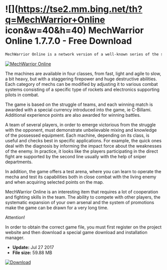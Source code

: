 # ![](https://tse2.mm.bing.net/th?q=MechWarrior+Online icon&w=40&h=40) MechWarrior Online 1.7.7.0 - Free Download

```sh
MechWarrior Online is a network version of a well-known series of the same title that drew inspiration from the popular board game BattleTech. Thanks to the cooperation of the renowned studio Piranha Bytes with the owners of the rights to the brand, amazing production in the Free-2-Play model was successfully created, where the player once again sits behind the controls of huge rolling machines. These are so-called BattleMechs, heavy armored and armored robots weighing from 20 to 100 tons driven by individual pilots.
```
[![MechWarrior Online](https:https://tse3.mm.bing.net/th?id=OIP.pxqAPwCt9fZ4L1z6cQBm_wHaEK&pid=Api)](https://softexe.net/win/games-entertainment/shooters/mechwarrior-online:pRapg.html)

The machines are available in four classes, from fast, light and agile to slow, a bit heavy, but with a staggering firepower and huge destructive abilities. Each category of mechs can be modified by adjusting it to various combat systems consisting of a specific type of rockets and electronics supporting pilots in combat.
 
 The game is based on the struggle of teams, and each winning match is awarded with a special currency introduced into the game, ie C-Billami. Additional experience points are also awarded for winning battles.
 
 A team of several players, in order to emerge victorious from the struggle with the opponent, must demonstrate unbelievable mixing and knowledge of the possessed equipment. Each machine, depending on its class, is useful and checks best in specific applications. For example, the quick ones deal with the diagnosis by informing the impact force about the weaknesses of the enemy. In practice, it looks like the players participating in the direct fight are supported by the second line usually with the help of sniper departments.
 
 In addition, the game offers a test arena, where you can learn to operate the mecha and test its capabilities both in close combat with the living enemy and when acquiring selected points on the map.
 
 MechWarrior Online is an interesting item that requires a lot of cooperation and fighting skills in the team. The ability to compete with other players, the systematic expansion of your own arsenal and the system of promotions make the game can be drawn for a very long time.
 
 Attention!
 
 In order to obtain the correct game file, you must first register on the project website and then download a special game download and installation manager.


- **Update:** Jul 27 2017
- **File size:** 59.88 MB

[![Download](https://cdn.softexe.net/static/img/download.png)](https://softexe.net/win/games-entertainment/shooters/mechwarrior-online:pRapg.html)

